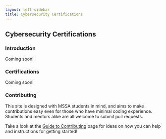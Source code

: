 ```yaml
---
layout: left-sidebar
title: Cybersecurity Certifications
---
```


## Cybersecurity Certifications

### Introduction

Coming soon!

### Certifications

Coming soon!

### Contributing

This site is designed with MSSA students in mind, and aims to make contributions easy even for those who have minimal coding experience.  Students and mentors alike are all welcome to submit pull requests.

Take a look at the [Guide to Contributing](https://mssablog.github.io/contributing.html) page for ideas on how you can help and instructions for getting started!